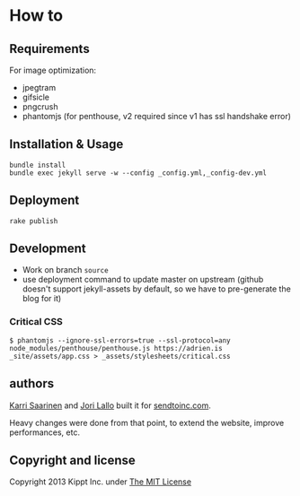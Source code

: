 # How to

## Requirements

For image optimization:

* jpegtram
* gifsicle
* pngcrush
* phantomjs (for penthouse, v2 required since v1 has ssl handshake error)


## Installation & Usage

    bundle install
    bundle exec jekyll serve -w --config _config.yml,_config-dev.yml


## Deployment

    rake publish


## Development

* Work on branch `source`
* use deployment command to update master on upstream (github doesn't support
  jekyll-assets by default, so we have to pre-generate the blog for it)

### Critical CSS

    $ phantomjs --ignore-ssl-errors=true --ssl-protocol=any node_modules/penthouse/penthouse.js https://adrien.is _site/assets/app.css > _assets/stylesheets/critical.css


## authors

[Karri Saarinen](http://twitter.com/karrisaarinen) and
[Jori Lallo](http://twitter.com/jorilallo)
built it for [sendtoinc.com](https://sendtoinc.com).

Heavy changes were done from that point, to extend the website, improve performances, etc.


## Copyright and license

Copyright 2013 Kippt Inc. under [The MIT License ](LICENSE)
